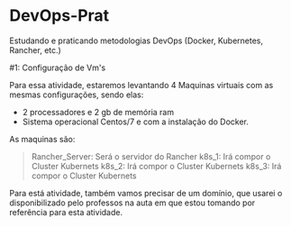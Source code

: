 # DevOps-Prat
Estudando e praticando metodologias DevOps (Docker, Kubernetes, Rancher, etc.)

#1: Configuração de Vm's

Para essa atividade, estaremos levantando 4 Maquinas virtuais com as mesmas configurações, sendo elas:
- 2 processadores e 2 gb de memória ram
- Sistema operacional Centos/7 e com a instalação do Docker. 

As maquinas são:
> Rancher_Server: Será o servidor do Rancher
> k8s_1: Irá compor o Cluster Kubernets
> k8s_2: Irá compor o Cluster Kubernets
> k8s_3: Irá compor o Cluster Kubernets

Para está atividade, também vamos precisar de um domínio, que usarei o disponibilizado pelo professos na auta em que estou tomando por referência para esta atividade.